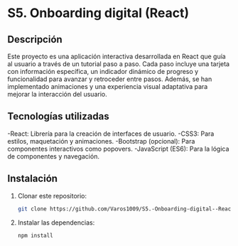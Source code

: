 # S5. Onboarding digital (React)

## Descripción

Este proyecto es una aplicación interactiva desarrollada en React que guía al usuario a través de un tutorial paso a paso. Cada paso incluye una tarjeta con información específica, un indicador dinámico de progreso y funcionalidad para avanzar y retroceder entre pasos. Además, se han implementado animaciones y una experiencia visual adaptativa para mejorar la interacción del usuario.


## Tecnologías utilizadas

-React: Librería para la creación de interfaces de usuario.
-CSS3: Para estilos, maquetación y animaciones.
-Bootstrap (opcional): Para componentes interactivos como popovers.
-JavaScript (ES6): Para la lógica de componentes y navegación.

## Instalación

1. Clonar este repositorio:

   ```bash
   git clone https://github.com/Varos1009/S5.-Onboarding-digital--React-

2. Instalar las dependencias:

   ```bash
   npm install